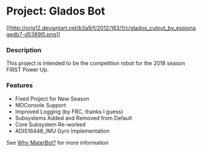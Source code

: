 # Project: Glados Bot
[[http://orig12.deviantart.net/b3a9/f/2012/163/1/c/glados_cutout_by_espionagedb7-d5389l5.png]]

### Description

This project is intended to be the competition robot for the 2018 season FIRST Power Up.

### Features
* Fixed Project for New Season
* MDConsole Support
* Improved Logging (by FRC, thanks I guess)
* Subsystems Added and Removed from Default
* Core Subsystem Re-worked
* ADIS16448_IMU Gyro Implementation

See [Why MaterBot?](https://github.com/MDHSRobotics/TeamWiki/wiki/Why%20MaterBot) for more information
